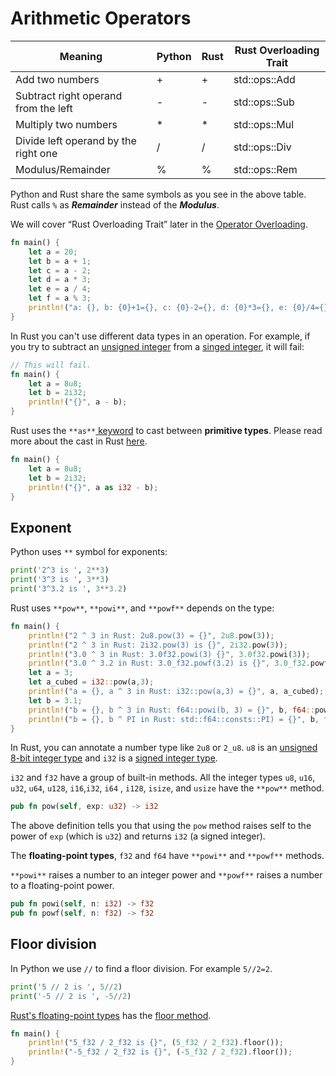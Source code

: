 # Arithmetic Operators

| Meaning                              | Python | Rust | Rust Overloading Trait |
| ------------------------------------ | ------ | ---- | ---------------------- |
| Add two numbers                      | +      | +    | std::ops::Add          |
| Subtract right operand from the left | -      | -    | std::ops::Sub          |
| Multiply two numbers                 | *      | *    | std::ops::Mul          |
| Divide left operand by the right one | /      | /    | std::ops::Div          |
| Modulus/Remainder                    | %      | %    | std::ops::Rem          |

Python and Rust share the same symbols as you see in the above table. Rust calls `%`  as ***Remainder*** instead of the ***Modulus***.

We will cover “Rust Overloading Trait” later in the [Operator Overloading](https://towardsdatascience.com/a-comprehensive-tutorial-to-rust-operators-for-beginners-11554b2c64d4).


```rust runnable
fn main() {
    let a = 20;
    let b = a + 1;
    let c = a - 2;
    let d = a * 3;
    let e = a / 4;
    let f = a % 3;
    println!("a: {}, b: {0}+1={}, c: {0}-2={}, d: {0}*3={}, e: {0}/4={}, f: {0}%3={}", a, b, c, d, e, f);
}
```

In Rust you can't use different data types in an operation. For example, if you try to subtract an [unsigned integer](https://towardsdatascience.com/unsinged-signed-integers-and-casting-in-rust-9a847bfc398f#f4ce) from a [singed integer](https://towardsdatascience.com/unsinged-signed-integers-and-casting-in-rust-9a847bfc398f#3e54), it will fail:

```rust runnable
// This will fail.
fn main() {
    let a = 8u8;
    let b = 2i32;
    println!("{}", a - b);
}
```

Rust uses the `**as**`[ keyword](https://doc.rust-lang.org/std/keyword.as.html) to cast between **primitive types**. Please read more about the cast in Rust [here](https://towardsdatascience.com/unsinged-signed-integers-and-casting-in-rust-9a847bfc398f).

```rust runnable
fn main() {
    let a = 8u8;
    let b = 2i32;
    println!("{}", a as i32 - b);
}
```

## Exponent

Python uses `**` symbol for exponents:

```python runnable
print('2^3 is ', 2**3)
print('3^3 is ', 3**3)
print('3^3.2 is ', 3**3.2)
```

Rust uses `**pow**`, `**powi**`, and `**powf**` depends on the type:

```rust runnable
fn main() {
    println!("2 ^ 3 in Rust: 2u8.pow(3) = {}", 2u8.pow(3));
    println!("2 ^ 3 in Rust: 2i32.pow(3) is {}", 2i32.pow(3));
    println!("3.0 ^ 3 in Rust: 3.0f32.powi(3) {}", 3.0f32.powi(3));
    println!("3.0 ^ 3.2 in Rust: 3.0_f32.powf(3.2) is {}", 3.0_f32.powf(3.2));
    let a = 3;
    let a_cubed = i32::pow(a,3);
    println!("a = {}, a ^ 3 in Rust: i32::pow(a,3) = {}", a, a_cubed);
    let b = 3.1;
    println!("b = {}, b ^ 3 in Rust: f64::powi(b, 3) = {}", b, f64::powi(b, 3));
    println!("b = {}, b ^ PI in Rust: std::f64::consts::PI) = {}", b, f64::powf(b, std::f64::consts::PI) );    
}
```

In Rust, you can annotate a number type like `2u8` or `2_u8`. `u8` is an [unsigned 8-bit integer type](https://towardsdatascience.com/unsinged-signed-integers-and-casting-in-rust-9a847bfc398f) and `i32` is a [signed integer type](https://towardsdatascience.com/unsinged-signed-integers-and-casting-in-rust-9a847bfc398f).

`i32` and `f32` have a group of built-in methods. All the integer types `u8`, `u16`, `u32`, `u64`, `u128`, `i16`,`i32`, `i64` , `i128`, `isize`, and `usize` have the `**pow**` method.

```rust
pub fn pow(self, exp: u32) -> i32
```

The above definition tells you that using the `pow` method raises self to the power of `exp` (which is `u32`) and returns `i32` (a signed integer).

The **floating-point types**, `f32` and `f64` have `**powi**` and `**powf**` methods.

`**powi**` raises a number to an integer power and `**powf**` raises a number to a floating-point power.

```rust
pub fn powi(self, n: i32) -> f32
pub fn powf(self, n: f32) -> f32
```

## Floor division

In Python we use `//` to find a floor division. For example `5//2=2`.

```python runnable
print('5 // 2 is ', 5//2)
print('-5 // 2 is ', -5//2)
```

[Rust's floating-point types](https://doc.rust-lang.org/book/ch03-02-data-types.html#floating-point-types) has the [floor method](https://doc.rust-lang.org/std/primitive.f64.html#method.floor).

```rust runnable
fn main() {
    println!("5_f32 / 2_f32 is {}", (5_f32 / 2_f32).floor());
    println!("-5_f32 / 2_f32 is {}", (-5_f32 / 2_f32).floor());
}
```